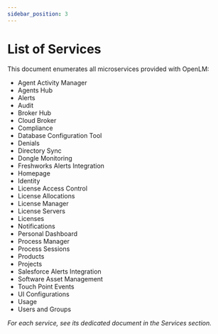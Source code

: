 ```yaml
---
sidebar_position: 3
---
```


# List of Services

This document enumerates all microservices provided with OpenLM:

- Agent Activity Manager
- Agents Hub
- Alerts
- Audit
- Broker Hub
- Cloud Broker
- Compliance
- Database Configuration Tool
- Denials
- Directory Sync
- Dongle Monitoring
- Freshworks Alerts Integration
- Homepage
- Identity
- License Access Control
- License Allocations
- License Manager
- License Servers
- Licenses
- Notifications
- Personal Dashboard
- Process Manager
- Process Sessions
- Products
- Projects
- Salesforce Alerts Integration
- Software Asset Management
- Touch Point Events
- UI Configurations
- Usage
- Users and Groups

_For each service, see its dedicated document in the Services section._